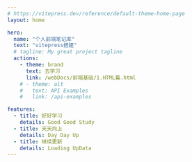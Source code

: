 ```yaml
---
# https://vitepress.dev/reference/default-theme-home-page
layout: home

hero:
  name: "个人前端笔记库"
  text: "vitepress搭建"
  # tagline: My great project tagline
  actions:
    - theme: brand
      text: 去学习
      link: /webDocs/前端基础/1.HTML篇.html
    # - theme: alt
    #   text: API Examples
    #   link: /api-examples

features:
  - title: 好好学习
    details: Good Good Study
  - title: 天天向上
    details: Day Day Up
  - title: 继续更新
    details: Loading UpData
---
```


